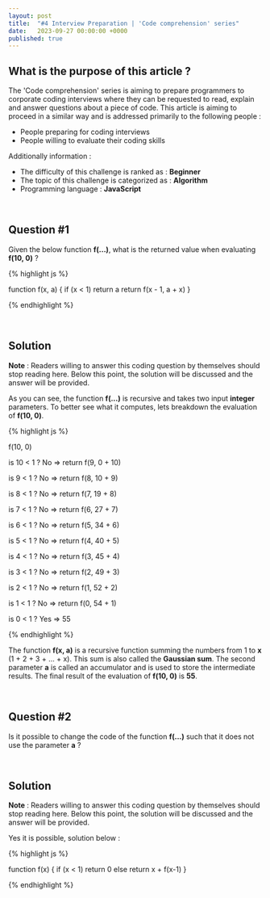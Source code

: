 ```yaml
---
layout: post
title:  "#4 Interview Preparation | 'Code comprehension' series"
date:   2023-09-27 00:00:00 +0000
published: true
---
```


## What is the purpose of this article ?

The 'Code comprehension' series is aiming to prepare programmers to corporate coding interviews where they can be requested to read, explain and answer questions about a piece of code. This article is aiming to proceed in a similar way and is addressed primarily to the following people :

- People preparing for coding interviews
- People willing to evaluate their coding skills

Additionally information :
- The difficulty of this challenge is ranked as : **Beginner**
- The topic of this challenge is categorized as : **Algorithm**
- Programming language : **JavaScript**

<br/>

## Question \#1

Given the below function **f(...)**, what is the returned value when evaluating **f(10, 0)** ?

{% highlight js %}

function f(x, a) { 
    if (x < 1) return a
    return f(x - 1, a + x) 
}

{% endhighlight %}

<br/>

## Solution

**Note** : Readers willing to answer this coding question by themselves should stop reading here. Below this point, the solution will be discussed and the answer will be provided.

As you can see, the function **f(...)** is recursive and takes two input **integer** parameters. To better see what it computes, lets breakdown the evaluation of **f(10, 0)**.

{% highlight js %}

f(10, 0)

is 10 < 1 ? No => return f(9, 0 + 10)

is 9 < 1 ? No => return f(8, 10 + 9)

is 8 < 1 ? No => return f(7, 19 + 8)

is 7 < 1 ? No => return f(6, 27 + 7)

is 6 < 1 ? No => return f(5, 34 + 6)

is 5 < 1 ? No => return f(4, 40 + 5)

is 4 < 1 ? No => return f(3, 45 + 4)

is 3 < 1 ? No => return f(2, 49 + 3)

is 2 < 1 ? No => return f(1, 52 + 2)

is 1 < 1 ? No => return f(0, 54 + 1)

is 0 < 1 ? Yes => 55

{% endhighlight %}

The function **f(x, a)** is a recursive function summing the numbers from 1 to **x** (1 + 2 + 3 + ... + x). This sum is also called the **Gaussian sum**. The second parameter **a** is called an accumulator and is used to store the intermediate results. The final result of the evaluation of **f(10, 0)** is **55**.

<br/>

## Question \#2
Is it possible to change the code of the function **f(...)** such that it does not use the parameter **a** ?

<br/>

## Solution

**Note** : Readers willing to answer this coding question by themselves should stop reading here. Below this point, the solution will be discussed and the answer will be provided.

Yes it is possible, solution below :

{% highlight js %}

function f(x) {
    if (x < 1) return 0
    else return x + f(x-1)
}

{% endhighlight %}

<br/>

